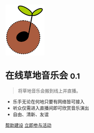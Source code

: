 <!-- _coverpage.md -->

![logo](_media/logo.png)

# 在线草地音乐会 <small>0.1</small>

> 将草地音乐会搬到线上并直播。

- 乐手无论在何地只要有网络皆可接入
- 听众仅需进入直播间即可欣赏音乐演出
- 自由、清新、友谊

[帮助建设](https://github.com/Lavande/grassUlive)
[立即参与活动](#背景)
